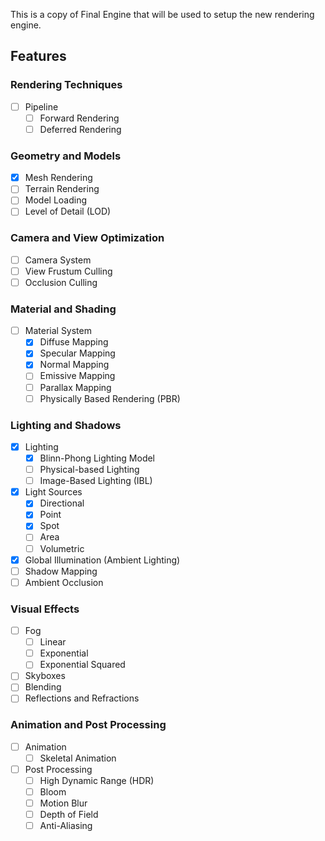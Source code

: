 This is a copy of Final Engine that will be used to setup the new rendering engine.

## Features

### Rendering Techniques

- [ ] Pipeline
  - [ ] Forward Rendering
  - [ ] Deferred Rendering

### Geometry and Models

- [x] Mesh Rendering
- [ ] Terrain Rendering
- [ ] Model Loading
- [ ] Level of Detail (LOD)

### Camera and View Optimization

- [ ] Camera System
- [ ] View Frustum Culling
- [ ] Occlusion Culling

### Material and Shading

- [ ] Material System
  - [x] Diffuse Mapping
  - [x] Specular Mapping
  - [x] Normal Mapping
  - [ ] Emissive Mapping
  - [ ] Parallax Mapping
  - [ ] Physically Based Rendering (PBR)

### Lighting and Shadows

- [x] Lighting
  - [x] Blinn-Phong Lighting Model
  - [ ] Physical-based Lighting
  - [ ] Image-Based Lighting (IBL)
- [x] Light Sources
  - [x] Directional
  - [x] Point
  - [x] Spot
  - [ ] Area
  - [ ] Volumetric
- [x] Global Illumination (Ambient Lighting)
- [ ] Shadow Mapping
- [ ] Ambient Occlusion

### Visual Effects

- [ ] Fog
    - [ ] Linear
    - [ ] Exponential
    - [ ] Exponential Squared
- [ ] Skyboxes
- [ ] Blending
- [ ] Reflections and Refractions

### Animation and Post Processing

- [ ] Animation
  - [ ] Skeletal Animation
- [ ] Post Processing
  - [ ] High Dynamic Range (HDR)
  - [ ] Bloom
  - [ ] Motion Blur
  - [ ] Depth of Field
  - [ ] Anti-Aliasing
